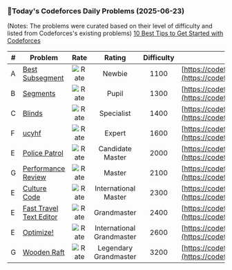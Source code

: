 ### 🌟Today's Codeforces Daily Problems (2025-06-23)
(Notes: The problems were curated based on their level of difficulty and listed from Codeforces's existing problems)
[10 Best Tips to Get Started with Codeforces](https://github.com/ika9810/Codeforces-Daily-Problems/blob/main/10%20Best%20Tips%20to%20Get%20Started%20with%20Codeforces.md)

| # | Problem | Rate| Rating | Difficulty | Contest |
|---| ----- | :--------: | :----------: | :----------: | ---------- |
|A|[Best Subsegment](https://codeforces.com/contest/1117/problem/A)|![Rate](https://img.shields.io/badge/Newbie-1100-lightgrey)|Newbie|1100|[https://codeforces.com/contest/1117](https://codeforces.com/contest/1117)|
|B|[Segments](https://codeforces.com/contest/909/problem/B)|![Rate](https://img.shields.io/badge/Pupil-1300-brightgreen)|Pupil|1300|[https://codeforces.com/contest/909](https://codeforces.com/contest/909)|
|C|[Blinds](https://codeforces.com/contest/38/problem/C)|![Rate](https://img.shields.io/badge/Specialist-1400-9cf)|Specialist|1400|[https://codeforces.com/contest/38](https://codeforces.com/contest/38)|
|F|[ucyhf](https://codeforces.com/contest/171/problem/F)|![Rate](https://img.shields.io/badge/Expert-1600-blue)|Expert|1600|[https://codeforces.com/contest/171](https://codeforces.com/contest/171)|
|E|[Police Patrol](https://codeforces.com/contest/427/problem/E)|![Rate](https://img.shields.io/badge/Candidate%20Master-2000-blueviolet)|Candidate Master|2000|[https://codeforces.com/contest/427](https://codeforces.com/contest/427)|
|G|[Performance Review](https://codeforces.com/contest/1252/problem/G)|![Rate](https://img.shields.io/badge/Master-2100-orange)|Master|2100|[https://codeforces.com/contest/1252](https://codeforces.com/contest/1252)|
|E|[Culture Code](https://codeforces.com/contest/1197/problem/E)|![Rate](https://img.shields.io/badge/International%20Master-2300-orange)|International Master|2300|[https://codeforces.com/contest/1197](https://codeforces.com/contest/1197)|
|E|[Fast Travel Text Editor](https://codeforces.com/contest/1860/problem/E)|![Rate](https://img.shields.io/badge/Grandmaster-2400-red)|Grandmaster|2400|[https://codeforces.com/contest/1860](https://codeforces.com/contest/1860)|
|E|[Optimize!](https://codeforces.com/contest/338/problem/E)|![Rate](https://img.shields.io/badge/International%20Grandmaster-2600-red)|International Grandmaster|2600|[https://codeforces.com/contest/338](https://codeforces.com/contest/338)|
|G|[Wooden Raft](https://codeforces.com/contest/1223/problem/G)|![Rate](https://img.shields.io/badge/Legendary%20Grandmaster-3200-red)|Legendary Grandmaster|3200|[https://codeforces.com/contest/1223](https://codeforces.com/contest/1223)|
